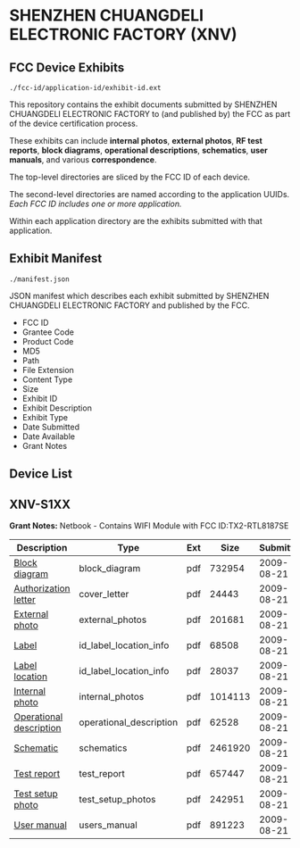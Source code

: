 # SHENZHEN CHUANGDELI ELECTRONIC FACTORY (XNV)
## FCC Device Exhibits

```
./fcc-id/application-id/exhibit-id.ext
```

This repository contains the exhibit documents submitted by SHENZHEN CHUANGDELI ELECTRONIC FACTORY to (and published by) the FCC as part of the device certification process.

These exhibits can include **internal photos**, **external photos**, **RF test reports**, **block diagrams**, **operational descriptions**, **schematics**, **user manuals**, and various **correspondence**.

The top-level directories are sliced by the FCC ID of each device.

The second-level directories are named according to the application UUIDs. *Each FCC ID includes one or more application.*

Within each application directory are the exhibits submitted with that application. 

## Exhibit Manifest

```
./manifest.json
```

JSON manifest which describes each exhibit submitted by SHENZHEN CHUANGDELI ELECTRONIC FACTORY and published by the FCC.

- FCC ID
- Grantee Code
- Product Code
- MD5
- Path
- File Extension
- Content Type
- Size
- Exhibit ID
- Exhibit Description
- Exhibit Type
- Date Submitted
- Date Available
- Grant Notes

## Device List
## XNV-S1XX
**Grant Notes:** Netbook - Contains WIFI Module with FCC ID:TX2-RTL8187SE

| Description | Type | Ext | Size | Submitted | Available |
| ----------- | ---- | --- | ---- | --------- | --------- |
| [Block diagram](XNV-S1XX/73fd2479f7d3c614fc80c1d02748e117/1157520.pdf) | block_diagram | pdf | 732954 | 2009-08-21 | 2009-08-21 |
| [Authorization letter](XNV-S1XX/73fd2479f7d3c614fc80c1d02748e117/1157528.pdf) | cover_letter | pdf | 24443 | 2009-08-21 | 2009-08-21 |
| [External photo](XNV-S1XX/73fd2479f7d3c614fc80c1d02748e117/1157521.pdf) | external_photos | pdf | 201681 | 2009-08-21 | 2009-08-21 |
| [Label](XNV-S1XX/73fd2479f7d3c614fc80c1d02748e117/1157522.pdf) | id_label_location_info | pdf | 68508 | 2009-08-21 | 2009-08-21 |
| [Label location](XNV-S1XX/73fd2479f7d3c614fc80c1d02748e117/1157523.pdf) | id_label_location_info | pdf | 28037 | 2009-08-21 | 2009-08-21 |
| [Internal photo](XNV-S1XX/73fd2479f7d3c614fc80c1d02748e117/1157524.pdf) | internal_photos | pdf | 1014113 | 2009-08-21 | 2009-08-21 |
| [Operational description](XNV-S1XX/73fd2479f7d3c614fc80c1d02748e117/1157529.pdf) | operational_description | pdf | 62528 | 2009-08-21 | 2009-08-21 |
| [Schematic](XNV-S1XX/73fd2479f7d3c614fc80c1d02748e117/1157530.pdf) | schematics | pdf | 2461920 | 2009-08-21 | 2009-08-21 |
| [Test report](XNV-S1XX/73fd2479f7d3c614fc80c1d02748e117/1157525.pdf) | test_report | pdf | 657447 | 2009-08-21 | 2009-08-21 |
| [Test setup photo](XNV-S1XX/73fd2479f7d3c614fc80c1d02748e117/1157526.pdf) | test_setup_photos | pdf | 242951 | 2009-08-21 | 2009-08-21 |
| [User manual](XNV-S1XX/73fd2479f7d3c614fc80c1d02748e117/1157527.pdf) | users_manual | pdf | 891223 | 2009-08-21 | 2009-08-21 |
